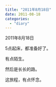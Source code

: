 ```yaml
---
title: "2011年8月18日"
date: 2011-08-18
categories: 
  - "diary"
---
```


2011年8月18日

5点起床，都准备好了。

有点陌生。

然后是长长的路。

这旅程，有点怀念。

